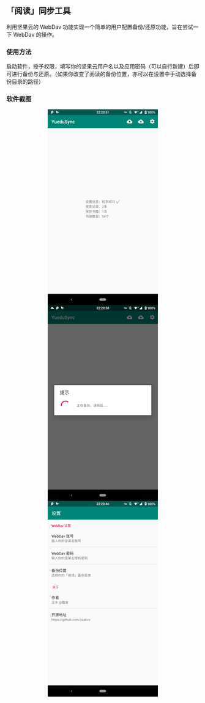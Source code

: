 ## 「阅读」同步工具
利用坚果云的 WebDav 功能实现一个简单的用户配置备份/还原功能，旨在尝试一下 WebDav 的操作。

### 使用方法
启动软件，授予权限，填写你的坚果云用户名以及应用密码（可以自行新建）后即可进行备份与还原。（如果你改变了阅读的备份位置，亦可以在设置中手动选择备份目录的路径）

### 软件截图
<div  align="center">
<img src="./screenshots/1.png" height = "512" alt="主界面" align=center />
<img src="./screenshots/2.png" height = "512" alt="主界面" align=center />
<img src="./screenshots/3.png" height = "512" alt="设置" align=center />
</div>